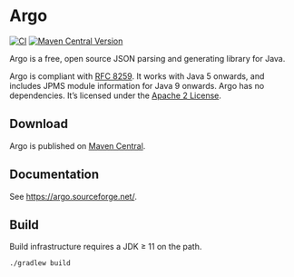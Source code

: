 # Argo

[![CI](https://github.com/argo-json/argo/actions/workflows/ci.yaml/badge.svg)](https://github.com/argo-json/argo/actions/workflows/ci.yaml)
[![Maven Central Version](https://img.shields.io/maven-central/v/net.sourceforge.argo/argo?label=Maven%20Central)](https://central.sonatype.com/artifact/net.sourceforge.argo/argo)

Argo is a free, open source JSON parsing and generating library for Java.

Argo is compliant with [RFC 8259](https://datatracker.ietf.org/doc/html/rfc8259). It works with Java 5 onwards, and includes JPMS module information for Java 9
onwards. Argo has no dependencies. It’s licensed under the [Apache 2 License](https://www.apache.org/licenses/LICENSE-2.0).

## Download

Argo is published on [Maven Central](https://central.sonatype.com/artifact/net.sourceforge.argo/argo).

## Documentation

See https://argo.sourceforge.net/.

## Build

Build infrastructure requires a JDK ≥ 11 on the path.

```shell
./gradlew build
```